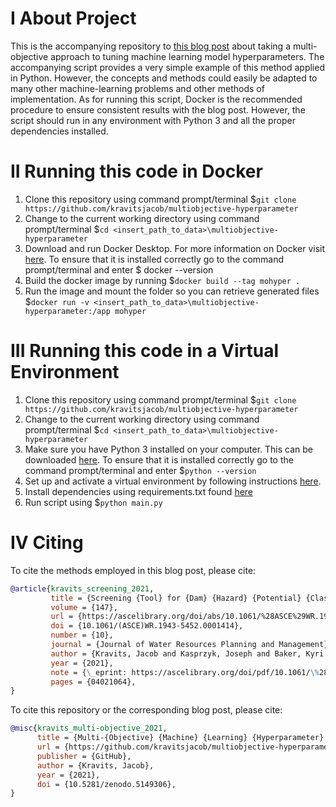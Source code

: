 # I About Project
This is the accompanying repository to [this blog post](https://kravitsjacob.github.io/multiobjective-hyperparameter/) about taking a multi-objective approach to tuning machine learning model hyperparameters. The accompanying script provides a very simple example of this method applied in Python. However, the concepts and methods could easily be adapted to many other machine-learning problems and other methods of implementation. As for running this script, Docker is the recommended procedure to ensure consistent results with the blog post. However, the script should run in any environment with Python 3 and all the proper dependencies installed. 

# II Running this code in Docker
1. Clone this repository using command prompt/terminal $```git clone https://github.com/kravitsjacob/multiobjective-hyperparameter``` 
2. Change to the current working directory using command prompt/terminal $```cd <insert_path_to_data>\multiobjective-hyperparameter```
3. Download and run Docker Desktop. For more information on Docker visit [here](https://docs.docker.com/desktop/). To ensure 
that it is installed correctly go to the command prompt/terminal and enter $ docker --version
4. Build the docker image by running $```docker build --tag mohyper .```
5. Run the image and mount the folder so you can retrieve generated files $```docker run -v <insert_path_to_data>\multiobjective-hyperparameter:/app mohyper``` 

# III Running this code in a Virtual Environment
1. Clone this repository using command prompt/terminal $```git clone https://github.com/kravitsjacob/multiobjective-hyperparameter```
2. Change to the current working directory using command prompt/terminal $```cd <insert_path_to_data>\multiobjective-hyperparameter```
3. Make sure you have Python 3 installed on your computer. This can be downloaded [here](https://www.python.org/downloads/). To ensure 
that it is installed correctly go to the command prompt/terminal and enter $```python --version```
4. Set up and activate a virtual environment by following instructions [here](https://packaging.python.org/guides/installing-using-pip-and-virtual-environments/). 
7. Install dependencies using requirements.txt found [here](https://packaging.python.org/guides/installing-using-pip-and-virtual-environments/#using-requirements-files)
8. Run script using $```python main.py```

# IV Citing
To cite the methods employed in this blog post, please cite:
```bibtex
@article{kravits_screening_2021,
         title = {Screening {Tool} for {Dam} {Hazard} {Potential} {Classification} {Using} {Machine} {Learning} and {Multiobjective} {Parameter} {Tuning}},
         volume = {147},
         url = {https://ascelibrary.org/doi/abs/10.1061/%28ASCE%29WR.1943-5452.0001414},
         doi = {10.1061/(ASCE)WR.1943-5452.0001414},
         number = {10},
         journal = {Journal of Water Resources Planning and Management},
         author = {Kravits, Jacob and Kasprzyk, Joseph and Baker, Kyri and Andreadis, Konstantinos},
         year = {2021},
         note = {\_eprint: https://ascelibrary.org/doi/pdf/10.1061/\%28ASCE\%29WR.1943-5452.0001414},
         pages = {04021064},
}
```

To cite this repository or the corresponding blog post, please cite:
```bibtex
@misc{kravits_multi-objective_2021,
      title = {Multi-{Objective} {Machine} {Learning} {Hyperparameter} {Tuning} ({Without} {Explicit} {Objective} {Weighting})},
      url = {https://github.com/kravitsjacob/multiobjective-hyperparameter},
      publisher = {GitHub},
      author = {Kravits, Jacob},
      year = {2021},
      doi = {10.5281/zenodo.5149306},
}
```

